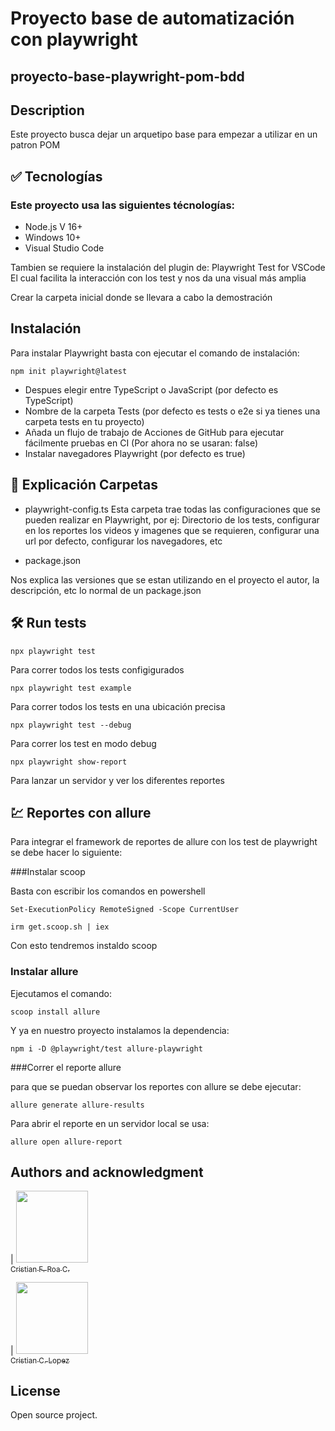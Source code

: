 
# Proyecto base de automatización con playwright
 ## proyecto-base-playwright-pom-bdd

## Description
Este proyecto busca dejar un arquetipo base para empezar a utilizar en un patron POM

## ✅ Tecnologías
### Este proyecto usa las siguientes técnologías:
- Node.js V 16+
- Windows 10+
- Visual Studio Code

Tambien se requiere la instalación del plugin de:
Playwright Test for VSCode
El cual facilita la interacción con los test y nos da una visual más amplia

Crear la carpeta inicial donde se llevara a cabo la demostración
## Instalación
Para instalar Playwright basta con ejecutar el comando de instalación:

```
npm init playwright@latest
```

- Despues elegir entre TypeScript o JavaScript (por defecto es TypeScript)
- Nombre de la carpeta Tests (por defecto es tests o e2e si ya tienes una carpeta tests en tu proyecto)
- Añada un flujo de trabajo de Acciones de GitHub para ejecutar fácilmente pruebas en CI (Por ahora no se usaran: false)
- Instalar navegadores Playwright (por defecto es true)

## 📁 Explicación Carpetas

- playwright-config.ts
Esta carpeta trae todas las configuraciones que se pueden realizar en Playwright, por ej: Directorio de los tests, configurar en los reportes los videos y imagenes que se requieren, configurar una url por defecto, configurar los navegadores, etc

- package.json

Nos explica las versiones que se estan utilizando en el proyecto
el autor, la descripción, etc lo normal de un package.json




##  🛠️ Run tests
```
npx playwright test 
```
Para correr todos los tests configigurados
```
npx playwright test example
```
Para correr todos los tests en una ubicación precisa
```
npx playwright test --debug
```
Para correr los test en modo debug

```
npx playwright show-report
```
Para lanzar un servidor y ver los diferentes reportes

##  💹 Reportes con allure

Para integrar el framework de reportes de allure con los test de playwright se debe hacer lo siguiente:

###Instalar scoop

Basta con escribir los comandos en powershell
```
Set-ExecutionPolicy RemoteSigned -Scope CurrentUser
```
```
irm get.scoop.sh | iex
```

Con esto tendremos instaldo scoop

### Instalar allure
Ejecutamos el comando:
```
scoop install allure
```

Y ya en nuestro proyecto instalamos la dependencia:
```
npm i -D @playwright/test allure-playwright
```


###Correr el reporte allure

para que se puedan observar los reportes con allure se debe ejecutar:
```
allure generate allure-results
```
Para abrir el reporte en un servidor local se usa:
```
allure open allure-report
```
## Authors and acknowledgment
| [<img src="https://gitlab.com/uploads/-/system/user/avatar/15033064/avatar.png?width=400" width=115><br><sub>Cristian F. Roa C.</sub>](https://gitlab.com/cristian.roa) <br/> 

| [<img src="https://secure.gravatar.com/avatar/0f2f8d1bc9ccb1c4e5775b2edfcbd71e?s=800&d=identicon" width=115><br><sub>Cristian C. Lopez</sub>](https://gitlab.com/clopezm) <br/> 


## License
Open source project.



